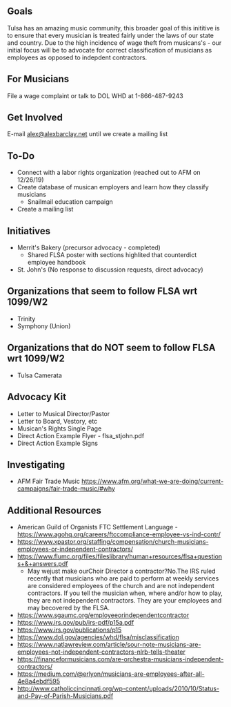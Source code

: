 ## Goals
Tulsa has an amazing music community, this broader goal of this inititive is to ensure that every musician is treated fairly under the laws of our state and country. Due to the high incidence of wage theft from musicans's  - our initial focus will be to advocate for correct classification of musicians as employees as opposed to indepdent contractors. 

## For Musicians 
File a wage complaint or talk to DOL WHD at 1-866-487-9243

## Get Involved
E-mail alex@alexbarclay.net until we create a mailing list

## To-Do 
- Connect with a labor rights organization (reached out to AFM on 12/26/19) 
- Create database of musican employers and learn how they classify musicians 
   - Snailmail education campaign
- Create a mailing list 

## Initiatives
- Merrit's Bakery (precursor advocacy - completed)
   - Shared FLSA poster with sections highlited that counterdict employee handbook
- St. John's (No response to discussion requests, direct advocacy) 

## Organizations that seem to follow FLSA wrt 1099/W2
- Trinity 
- Symphony (Union) 
 
## Organizations that do NOT seem to follow FLSA wrt 1099/W2
- Tulsa Camerata

## Advocacy Kit
- Letter to Musical Director/Pastor
- Letter to Board, Vestory, etc
- Musican's Rights Single Page
- Direct Action Example Flyer - flsa_stjohn.pdf
- Direct Action Example Signs 

## Investigating 
- AFM Fair Trade Music https://www.afm.org/what-we-are-doing/current-campaigns/fair-trade-music/#why

## Additional Resources 
- American Guild of Organists FTC Settlement Language - https://www.agohq.org/careers/ftccompliance-employee-vs-ind-contr/
- https://www.xpastor.org/staffing/compensation/church-musicians-employees-or-independent-contractors/
- https://www.flumc.org/files/fileslibrary/human+resources/flsa+questions+&+answers.pdf
   - May wejust make ourChoir Director a contractor?No.The IRS ruled recently that musicians who are paid to perform at weekly services are considered employees of the church and are not independent contractors.  If you tell the musician when, where and/or how to play, they are not independent contractors.  They are your employees and may becovered by the FLSA.
- https://www.sgaumc.org/employeeorindependentcontractor
- https://www.irs.gov/pub/irs-pdf/p15a.pdf
- https://www.irs.gov/publications/p15
- https://www.dol.gov/agencies/whd/flsa/misclassification
- https://www.natlawreview.com/article/sour-note-musicians-are-employees-not-independent-contractors-nlrb-tells-theater
- https://financeformusicians.com/are-orchestra-musicians-independent-contractors/
- https://medium.com/@erlyon/musicians-are-employees-after-all-4e8a4ebdf595
- http://www.catholiccincinnati.org/wp-content/uploads/2010/10/Status-and-Pay-of-Parish-Musicians.pdf
